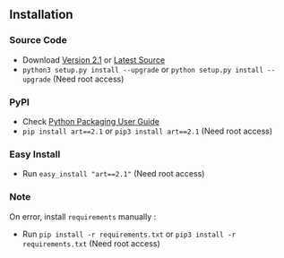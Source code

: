 ## Installation		

### Source Code
- Download [Version 2.1](https://github.com/sepandhaghighi/art/archive/v2.1.zip) or [Latest Source ](https://github.com/sepandhaghighi/art/archive/dev.zip)
- `python3 setup.py install --upgrade` or `python setup.py install --upgrade` (Need root access)				

### PyPI


- Check [Python Packaging User Guide](https://packaging.python.org/installing/)     
- `pip install art==2.1` or `pip3 install art==2.1` (Need root access)

### Easy Install

- Run `easy_install "art==2.1"` (Need root access)


### Note		

On error, install `requirements` manually :	

- Run `pip install -r requirements.txt` or `pip3 install -r requirements.txt` (Need root access)